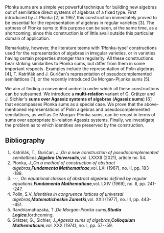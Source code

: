 Płonka sums are a simple yet powerful technique for building new algebras out of semilattice direct systems of algebras of a fixed type. First introduced by J. Płonka [2] in 1967, this construction immediately proved to be essential for the representation of algebras in regular varieties [3]. The aptness of Płonka sums to this purpose can be seen, at the same time, as a shortcoming, since this construction is of little avail outside this particular domain of application.

Remarkably, however, the literature teems with 'Płonka-type' constructions used for the representation of algebras in **ir**regular varieties, or in varieties having certain properties stronger than regularity. All these constructions bear striking similarities to Płonka sums, but differ from them in some important respects. Examples include the representation of Polin algebras [4], T. Katriňák and J. Guričan's representation of pseudocomplemented semilattices [1], or the recently introduced De Morgan-Pł,onka sums [5].

We aim at finding a convenient umbrella under which all these constructions can be subsumed. We introduce a **multi-relation** variant of G. Grätzer and J. Sichler's **sums over Agassiz systems of algebras** (**Agassiz sums**) [6] that encompasses Płonka sums as a special case. We prove that the above-mentioned representations of Polin algebras and pseudocomplemented semilattices, as well as De Morgan-Płonka sums, can be recast in terms of sums over appropriate bi-relation Agassiz systems. Finally, we investigate the problem as to which identities are preserved by the construction.

## Bibliography
1. Katriňák, T., Guričan, J.,_On a new construction of pseudocomplemented semilattices_,**_Algebra Universalis_**,vol. LXXXII (2021), article no. 54.
2. Płonka, J.,_On a method of construction of abstract algebras_,**_Fundamenta Mathematicae_**,vol. LXI (1967), no. II, pp. 183--189.
3. ---, _On equational classes of abstract algebras defined by regular equations_,**_Fundamenta Mathematicae_**,vol. LXIV (1969), no. II, pp. 241--247.
4. Polin, S.V.,_Identities in congruence lattices of universal algebras_,**_Matematicheskie Zametki_**,vol. XXII (1977), no. III, pp. 443--451.
5. Randriamahazaka, T.,_De Morgan-Płonka sums_,**_Studia Logica_**,forthcoming.
6. Grätzer, G., Sichler, J.,_Agassiz sums of algebras_,**_Colloquium Mathematicum_**,vol. XXX (1974), no. I, pp. 57--59.



